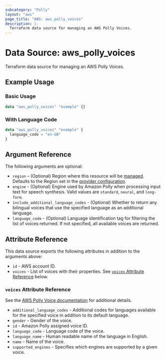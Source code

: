 ```yaml
---
subcategory: "Polly"
layout: "aws"
page_title: "AWS: aws_polly_voices"
description: |-
  Terraform data source for managing an AWS Polly Voices.
---
```


# Data Source: aws_polly_voices

Terraform data source for managing an AWS Polly Voices.

## Example Usage

### Basic Usage

```terraform
data "aws_polly_voices" "example" {}
```

### With Language Code

```terraform
data "aws_polly_voices" "example" {
  language_code = "en-GB"
}
```

## Argument Reference

The following arguments are optional:

* `region` – (Optional) Region where this resource will be [managed](https://docs.aws.amazon.com/general/latest/gr/rande.html#regional-endpoints). Defaults to the Region set in the [provider configuration](https://registry.terraform.io/providers/hashicorp/aws/latest/docs#aws-configuration-reference).
* `engine` - (Optional) Engine used by Amazon Polly when processing input text for speech synthesis. Valid values are `standard`, `neural`, and `long-form`.
* `include_additional_language_codes` - (Optional) Whether to return any bilingual voices that use the specified language as an additional language.
* `language_code` - (Optional) Language identification tag for filtering the list of voices returned. If not specified, all available voices are returned.

## Attribute Reference

This data source exports the following attributes in addition to the arguments above:

* `id` - AWS account ID.
* `voices` - List of voices with their properties. See [`voices` Attribute Reference](#voices-attribute-reference) below.

### `voices` Attribute Reference

See the [AWS Polly Voice documentation](https://docs.aws.amazon.com/polly/latest/dg/API_Voice.html) for additional details.

* `additional_language_codes` - Additional codes for languages available for the specified voice in addition to its default language.
* `gender` - Gender of the voice.
* `id` - Amazon Polly assigned voice ID.
* `language_code` - Language code of the voice.
* `language_name` - Human readable name of the language in English.
* `name` - Name of the voice.
* `supported_engines` - Specifies which engines are supported by a given voice.
